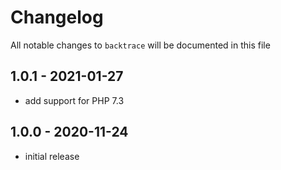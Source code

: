 # Changelog

All notable changes to `backtrace` will be documented in this file

## 1.0.1 - 2021-01-27

- add support for PHP 7.3

## 1.0.0 - 2020-11-24

- initial release
